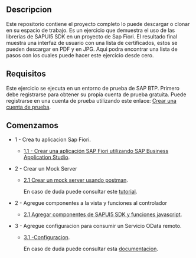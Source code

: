 ## Descripcion  
Este repositorio contiene el proyecto completo lo puede descargar o clonar en su espacio de trabajo. Es un ejercicio que demuestra el uso de las librerías de SAPUI5 SDK en un proyecto de Sap Fiori. El resultado final muestra una interfaz de usuario con una lista de certificados, estos se pueden descargar en PDF y en JPG. Aqui podra encontrar una lista de pasos con los cuales puede hacer este ejercicio desde cero.

## Requisitos
Este ejercicio se ejecuta en un entorno de prueba de SAP BTP. Primero debe registrarse para obtener su propia cuenta de prueba gratuita. Puede registrarse en una cuenta de prueba utilizando este enlace: [Crear una cuenta de prueba](https://developers.sap.com/tutorials/hcp-create-trial-account.html).

## Comenzamos
* 1 - Crea tu aplicacion Sap Fiori.
  
   * [1.1 - Crear una aplicación SAP Fiori utilizando SAP Business Application Studio](https://github.com/carellanos/ejercicioFiori/blob/main/Ejercicio/ej1/README.md).
 
* 2 - Crear un Mock Server
  
   * [2.1 Crear un mock server usando postman]().
     
     En caso de duda puede consultar este  [tutorial](https://www.youtube.com/watch?v=ogGpYtChY8w).
 
* 2 - Agregue componentes a la vista y funciones al controlador
  
   * [2.1 Agregar componentes de SAPUI5 SDK y funciones javascript]().

* 3 - Agregue configuracion para consumir un Servicio OData remoto.

   * [3.1 -Configuracion](https://github.com/carellanos/ejercicioFiori/blob/main/Ejercicio/ej2/README.md).

     En caso de duda puede consultar esta [documentacion](https://sapui5.hana.ondemand.com/#/topic/44062441f3bd4c67a4f665ae362d1109).
